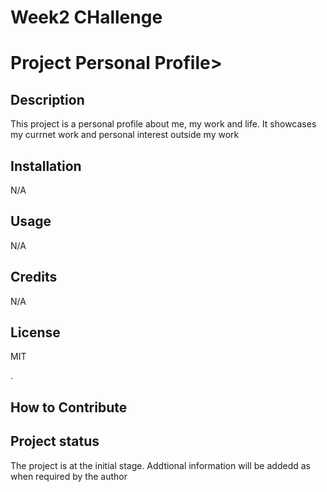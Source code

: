 # Week2 CHallenge

# Project Personal Profile>

## Description

This project is a personal profile about me, my work and life.  It showcases my currnet work and personal interest outside my work


## Installation

N/A

## Usage
N/A


## Credits

N/A

## License

MIT

.

## How to Contribute


## Project status
The project  is at the initial stage. Addtional information will be addedd as when required by the author
